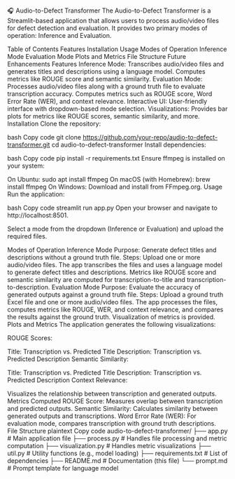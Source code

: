 🎧 Audio-to-Defect Transformer
The Audio-to-Defect Transformer is a Streamlit-based application that allows users to process audio/video files for defect detection and evaluation. It provides two primary modes of operation: Inference and Evaluation.

Table of Contents
Features
Installation
Usage
Modes of Operation
Inference Mode
Evaluation Mode
Plots and Metrics
File Structure
Future Enhancements
Features
Inference Mode: Transcribes audio/video files and generates titles and descriptions using a language model. Computes metrics like ROUGE score and semantic similarity.
Evaluation Mode: Processes audio/video files along with a ground truth file to evaluate transcription accuracy. Computes metrics such as ROUGE score, Word Error Rate (WER), and context relevance.
Interactive UI: User-friendly interface with dropdown-based mode selection.
Visualizations: Provides bar plots for metrics like ROUGE scores, semantic similarity, and more.
Installation
Clone the repository:

bash
Copy code
git clone https://github.com/your-repo/audio-to-defect-transformer.git
cd audio-to-defect-transformer
Install dependencies:

bash
Copy code
pip install -r requirements.txt
Ensure ffmpeg is installed on your system:

On Ubuntu: sudo apt install ffmpeg
On macOS (with Homebrew): brew install ffmpeg
On Windows: Download and install from FFmpeg.org.
Usage
Run the application:

bash
Copy code
streamlit run app.py
Open your browser and navigate to http://localhost:8501.

Select a mode from the dropdown (Inference or Evaluation) and upload the required files.

Modes of Operation
Inference Mode
Purpose: Generate defect titles and descriptions without a ground truth file.
Steps:
Upload one or more audio/video files.
The app transcribes the files and uses a language model to generate defect titles and descriptions.
Metrics like ROUGE score and semantic similarity are computed for transcription-to-title and transcription-to-description.
Evaluation Mode
Purpose: Evaluate the accuracy of generated outputs against a ground truth file.
Steps:
Upload a ground truth Excel file and one or more audio/video files.
The app processes the files, computes metrics like ROUGE, WER, and context relevance, and compares the results against the ground truth.
Visualization of metrics is provided.
Plots and Metrics
The application generates the following visualizations:

ROUGE Scores:

Title: Transcription vs. Predicted Title
Description: Transcription vs. Predicted Description
Semantic Similarity:

Title: Transcription vs. Predicted Title
Description: Transcription vs. Predicted Description
Context Relevance:

Visualizes the relationship between transcription and generated outputs.
Metrics Computed
ROUGE Score: Measures overlap between transcription and predicted outputs.
Semantic Similarity: Calculates similarity between generated outputs and transcriptions.
Word Error Rate (WER): For evaluation mode, compares transcription with ground truth descriptions.
File Structure
plaintext
Copy code
audio-to-defect-transformer/
├── app.py               # Main application file
├── process.py           # Handles file processing and metric computation
├── visualization.py     # Handles metric visualizations
├── util.py              # Utility functions (e.g., model loading)
├── requirements.txt     # List of dependencies
├── README.md            # Documentation (this file)
└── prompt.md            # Prompt template for language model
